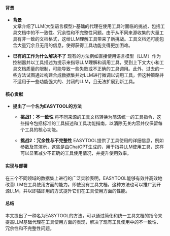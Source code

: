 #### 背景
- **背景**       
    文章介绍了LLM(大型语言模型)-基础的代理在使用工具时面临的挑战，包括工具文档中的不一致性、冗余性和不完整性问题。由于从不同来源收集的大量工具有非一致的文档格式，这给LLM理解工具带来了新挑战。工具文档还可能包含大量冗余且无用的信息，使得获得工具功能变得更加困难。

- **已有的工作为什么解决不了**
    现有的方法例如直接使用语言模型（LLM）作为控制器并以工具描述为提示来指导LLM理解和调用工具，受到上下文大小和工具文档质量的限制，可能导致一些失败或不正确的工具调用。此外，过去的一些方法试图通过构建合成数据集并对LLM进行微调以调用工具，但这种策略并不适用于一些功能强大的、封闭的LLM，且无法扩展到新工具。

#### 核心贡献
- **提出了一个名为EASYTOOL的方法**
    - **挑战1：不一致性**
        将不同来源的工具文档转换为简洁统一的工具指令，这些指令包括标准的工具描述和工具功能指南，以消除无关内容并仅保留每个工具的核心功能。

    - **挑战2：冗余性与不完整性**
        EASYTOOL提供了工具使用的详细信息，例如参数及其演示，这些是由ChatGPT生成的，用于指导LLM使用工具，这样可以显著减少不正确的工具使用情况，并提升使用效率。

#### 实现与部署
在三个不同领域的数据集上进行的广泛实验表明，EASYTOOL能够有效并高效地改善LLM在工具使用方面的能力。即使没有工具文档，这种方法也可以推广到开源LLM，并以即插即用的方式提升它们在工具使用方面的性能。

#### 总结
本文提出了一种名为EASYTOOL的方法，可以通过简化和统一工具文档的指令来提高LLM基础代理在工具使用方面的表现，解决了现有工具使用中的不一致性、冗余性和不完整性问题。
